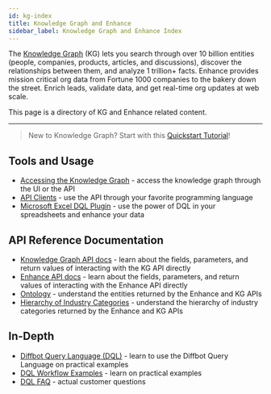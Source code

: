 ```yaml
---
id: kg-index
title: Knowledge Graph and Enhance
sidebar_label: Knowledge Graph and Enhance Index
---
```


The [Knowledge Graph](https://www.diffbot.com/products/knowledge-graph/) (KG) lets you search through over 10 billion entities (people, companies, products, articles, and discussions), discover the relationships between them, and analyze 1 trillion+ facts. Enhance provides mission critical org data from Fortune 1000 companies to the bakery down the street. Enrich leads, validate data, and get real-time org updates at web scale.

This page is a directory of KG and Enhance related content.

---

> New to Knowledge Graph? Start with this [Quickstart Tutorial](dql-quickstart)!

## Tools and Usage

- [Accessing the Knowledge Graph](kg-accessing) - access the knowledge graph through the UI or the API
- [API Clients](dql-api-clients) - use the API through your favorite programming language
- [Microsoft Excel DQL Plugin](dql-excel) - use the power of DQL in your spreadsheets and enhance your data

## API Reference Documentation

- [Knowledge Graph API docs](/kgapi) - learn about the fields, parameters, and return values of interacting with the KG API directly
- [Enhance API docs](/enhance) - learn about the fields, parameters, and return values of interacting with the Enhance API directly
- [Ontology](/ontology) - understand the entities returned by the Enhance and KG APIs
- [Hierarchy of Industry Categories](/industry_hierarchy) - understand the hierarchy of industry categories returned by the Enhance and KG APIs

## In-Depth

- [Diffbot Query Language (DQL)](dql-index) - learn to use the Diffbot Query Language on practical examples
- [DQL Workflow Examples](dql-workflows) - learn on practical examples
- [DQL FAQ](dql-faq) - actual customer questions
